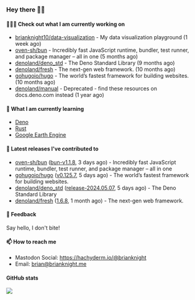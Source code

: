 ### Hey there 👋🏻

#### 👷🏻‍♂️ Check out what I am currently working on

- [brianknight10/data-visualization](https://github.com/brianknight10/data-visualization) - My data visualization playground (1 week ago)
- [oven-sh/bun](https://github.com/oven-sh/bun) - Incredibly fast JavaScript runtime, bundler, test runner, and package manager – all in one (5 months ago)
- [denoland/deno_std](https://github.com/denoland/deno_std) - The Deno Standard Library (9 months ago)
- [denoland/fresh](https://github.com/denoland/fresh) - The next-gen web framework. (10 months ago)
- [gohugoio/hugo](https://github.com/gohugoio/hugo) - The world’s fastest framework for building websites. (10 months ago)
- [denoland/manual](https://github.com/denoland/manual) - Deprecated - find these resources on docs.deno.com instead (1 year ago)

#### 🌱 What I am currently learning
- [Deno](https://deno.land/)
- [Rust](https://www.rust-lang.org/)
- [Google Earth Engine](https://earthengine.google.com/)

#### 🔭 Latest releases I've contributed to

- [oven-sh/bun](https://github.com/oven-sh/bun) ([bun-v1.1.8](https://github.com/oven-sh/bun/releases/tag/bun-v1.1.8), 3 days ago) - Incredibly fast JavaScript runtime, bundler, test runner, and package manager – all in one
- [gohugoio/hugo](https://github.com/gohugoio/hugo) ([v0.125.7](https://github.com/gohugoio/hugo/releases/tag/v0.125.7), 5 days ago) - The world’s fastest framework for building websites.
- [denoland/deno_std](https://github.com/denoland/deno_std) ([release-2024.05.07](https://github.com/denoland/deno_std/releases/tag/release-2024.05.07), 5 days ago) - The Deno Standard Library
- [denoland/fresh](https://github.com/denoland/fresh) ([1.6.8](https://github.com/denoland/fresh/releases/tag/1.6.8), 1 month ago) - The next-gen web framework.

#### 💬 Feedback

Say hello, I don't bite!

#### 📫 How to reach me

- Mastodon Social: <a rel="me" href="https://hachyderm.io/@brianknight">https://hachyderm.io/@brianknight</a>
- Email: brian@brianknight.me

#### GitHub stats

![](https://github-profile-summary-cards.vercel.app/api/cards/profile-details?username=brianknight10&theme=github)